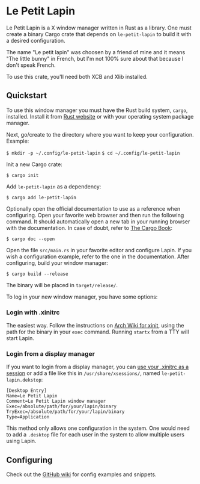 # Le Petit Lapin

Le Petit Lapin is a X window manager written in Rust as a library. One
must create a binary Cargo crate that depends on `le-petit-lapin` to
build it with a desired configuration.

The name "Le petit lapin" was choosen by a friend of mine and it means "The 
little bunny" in French, but I'm not 100% sure about that because I don't speak
French.

To use this crate, you'll need both XCB and Xlib installed.

## Quickstart

To use this window manager you must have the Rust build system,
`cargo`, installed. Install it from [Rust
website](https://www.rust-lang.org/learn/get-started) or with your
operating system package manager.

Next, go/create to the directory where you want to keep your
configuration. Example:

`$ mkdir -p ~/.config/le-petit-lapin`
`$ cd ~/.config/le-petit-lapin`

Init a new Cargo crate:

`$ cargo init`

Add `le-petit-lapin` as a dependency:

`$ cargo add le-petit-lapin`

Optionally open the official documentation to use as a reference when
configuring. Open your favorite web browser and then run the following
command. It should automatically open a new tab in your running
browser with the documentation. In case of doubt, refer to [The Cargo
Book](https://doc.rust-lang.org/cargo/commands/cargo-doc.html):

`$ cargo doc --open`

Open the file `src/main.rs` in your favorite editor and configure
Lapin. If you wish a configuration example, refer to the one in the
documentation. After configuring, build your window manager:

`$ cargo build --release`

The binary will be placed in `target/release/`.

To log in your new window manager, you have some options:

### Login with .xinitrc

The easiest way. Follow the instructions on [Arch Wiki for
xinit](https://wiki.archlinux.org/title/Xinit#xinitrc), using the path
for the binary in your `exec` command. Running `startx` from a TTY
will start Lapin.

### Login from a display manager

If you want to login from a display manager, you can [use your
.xinitrc as a
session](https://wiki.archlinux.org/title/Display_manager#Run_~/.xinitrc_as_a_session)
or add a file like this in `/usr/share/xsessions/`, named `le-petit-lapin.dekstop`:

```
[Desktop Entry]
Name=Le Petit Lapin
Comment=Le Petit Lapin window manager
Exec=/absolute/path/for/your/lapin/binary
TryExec=/absolute/path/for/your/lapin/binary
Type=Application
```

This method only allows one configuration in the system. One would
need to add a `.desktop` file for each user in the system to allow
multiple users using Lapin.

## Configuring

Check out the [GitHub wiki](https://github.com/gboncoffee/le-petit-lapin/wiki)
for config examples and snippets.
